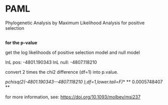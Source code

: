 # PAML
Phylogenetic Analysis by Maximum Likelihood Analysis for positive selection
##

__for the p-value__

get the log likelihoods of positive selection model and null model

lnL pos: -4801.190343
lnL null: -4807.118210

convert 2 times the chi2 difference (df=1) into p.value.

**pchisq(2*(-4801.190343--4807.118210 ),df=1,lower.tail=F)**
** 0.0005748407 **

for more information, see: https://doi.org/10.1093/molbev/msi237

